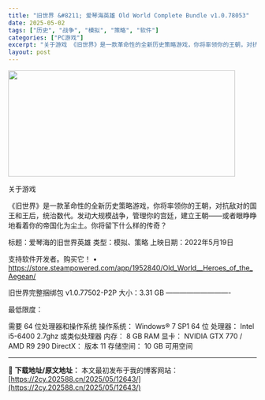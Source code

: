 ```yaml
---
title: "旧世界 &#8211; 爱琴海英雄 Old World Complete Bundle v1.0.78053"
date: 2025-05-02
tags: ["历史", "战争", "模拟", "策略", "软件"]
categories: ["PC游戏"]
excerpt: "关于游戏 《旧世界》是一款革命性的全新历史策略游戏，你将率领你的王朝，对抗敌对的国王和王后，统治数代。发动大规模战争，管​​理你的宫廷，建立王朝——或者眼睁睁地看着你的帝国化为尘土。你将留下什么样的传奇？ 标题：爱琴海的旧世界英雄 类型：模拟、策略 上映日期：2022年5月19日 支持软件开发者。购&hellip;"
layout: post
---
```


<img class="aligncenter size-full wp-image-12630" src="https://2cy.202588.cn/wp-content/uploads/2025/05/2025050214575716.webp" alt="" width="460" height="215" />

关于游戏

《旧世界》是一款革命性的全新历史策略游戏，你将率领你的王朝，对抗敌对的国王和王后，统治数代。发动大规模战争，管​​理你的宫廷，建立王朝——或者眼睁睁地看着你的帝国化为尘土。你将留下什么样的传奇？

标题：爱琴海的旧世界英雄
类型：模拟、策略
上映日期：2022年5月19日

支持软件开发者。购买它！
• https://store.steampowered.com/app/1952840/Old_World__Heroes_of_the_Aegean/

旧世界完整捆绑包 v1.0.77502-P2P
大小：3.31 GB
—————————-

最低限度：

需要 64 位处理器和操作系统
操作系统： Windows® 7 SP1 64 位
处理器： Intel i5-6400 2.7ghz 或类似处理器
内存： 8 GB RAM
显卡： NVIDIA GTX 770 / AMD R9 290
DirectX： 版本 11
存储空间： 10 GB 可用空间

---
📖 **下载地址/原文地址：** 本文最初发布于我的博客网站：[https://2cy.202588.cn/2025/05/12643/](https://2cy.202588.cn/2025/05/12643/)
